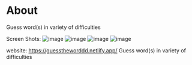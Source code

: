 # About 
Guess word(s) in variety of difficulties

Screen Shots: 
![image](https://user-images.githubusercontent.com/69196018/166851514-5bae33a1-192c-4729-b171-6190a886c4a9.png)
![image](https://user-images.githubusercontent.com/69196018/166851529-b6ef52ff-f80d-49e5-9608-6bb205568714.png)
![image](https://user-images.githubusercontent.com/69196018/166851561-00507ad5-9d6d-474d-a00a-301d928ef06a.png)
![image](https://user-images.githubusercontent.com/69196018/166851633-a2d952f8-5e14-4567-8b44-e8c7d3e72e79.png)

website: 
https://guesstheworddd.netlify.app/
Guess word(s) in variety of difficulties

